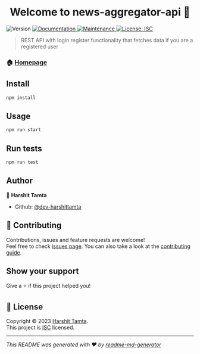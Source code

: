 <h1 align="center">Welcome to news-aggregator-api 👋</h1>
<p>
  <img alt="Version" src="https://img.shields.io/badge/version-1.0.0-blue.svg?cacheSeconds=2592000" />
  <a href="https://github.com/dev-harshittamta/news-aggregator-api#readme" target="_blank">
    <img alt="Documentation" src="https://img.shields.io/badge/documentation-yes-brightgreen.svg" />
  </a>
  <a href="https://github.com/dev-harshittamta/news-aggregator-api/graphs/commit-activity" target="_blank">
    <img alt="Maintenance" src="https://img.shields.io/badge/Maintained%3F-yes-green.svg" />
  </a>
  <a href="https://github.com/dev-harshittamta/news-aggregator-api/blob/master/LICENSE" target="_blank">
    <img alt="License: ISC" src="https://img.shields.io/github/license/dev-harshittamta/news-aggregator-api" />
  </a>
</p>

> REST API with login register functionality that fetches data if you are a registered user

### 🏠 [Homepage](https://github.com/dev-harshittamta/news-aggregator-api#readme)

## Install

```sh
npm install
```

## Usage

```sh
npm run start
```

## Run tests

```sh
npm run test
```

## Author

👤 **Harshit Tamta**

* Github: [@dev-harshittamta](https://github.com/dev-harshittamta)

## 🤝 Contributing

Contributions, issues and feature requests are welcome!<br />Feel free to check [issues page](https://github.com/dev-harshittamta/news-aggregator-api/issues). You can also take a look at the [contributing guide](https://github.com/dev-harshittamta/news-aggregator-api/blob/master/CONTRIBUTING.md).

## Show your support

Give a ⭐️ if this project helped you!

## 📝 License

Copyright © 2023 [Harshit Tamta](https://github.com/dev-harshittamta).<br />
This project is [ISC](https://github.com/dev-harshittamta/news-aggregator-api/blob/master/LICENSE) licensed.

***
_This README was generated with ❤️ by [readme-md-generator](https://github.com/kefranabg/readme-md-generator)_